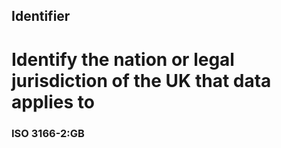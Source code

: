 ## Identifier
# Identify the nation or legal jurisdiction of the UK that data applies to
### ISO 3166-2:GB


